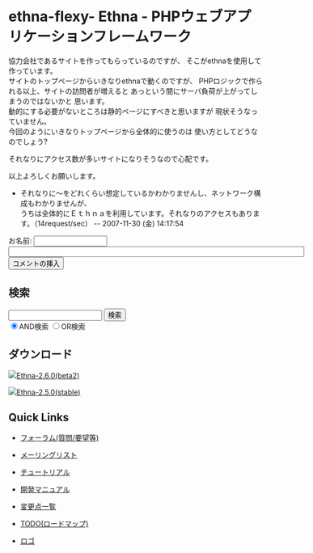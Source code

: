 # ethna-flexy- Ethna - PHPウェブアプリケーションフレームワーク</title>
  
協力会社であるサイトを作ってもらっているのですが、 そこがethnaを使用して作っています。  
サイトのトップページからいきなりethnaで動くのですが、 PHPロジックで作られる以上、サイトの訪問者が増えると あっという間にサーバ負荷が上がってしまうのではないかと 思います。  
動的にする必要がないところは静的ページにすべきと思いますが 現状そうなっていません。  
今回のようにいきなりトップページから全体的に使うのは 使い方としてどうなのでしょう?  
  
それなりにアクセス数が多いサイトになりそうなので心配です。  
  
以上よろしくお願いします。

- それなりに〜をどれくらい想定しているかわかりませんし、ネットワーク構成もわかりませんが、  
うちは全体的にＥｔｈｎａを利用しています。それなりのアクセスもあります。（14request/sec） -- 2007-11-30 (金) 14:17:54
  
<form action="http://ethna.jp/index.php" method="post"> 
<div><input type="hidden" name="encode_hint" value="ぷ"></div>
 <div>
  <input type="hidden" name="plugin" value="comment">
  <input type="hidden" name="refer" value="ethna-flexy">
  <input type="hidden" name="comment_no" value="0">
  <input type="hidden" name="nodate" value="0">
  <input type="hidden" name="above" value="1">
  <input type="hidden" name="digest" value="713abf91904e007fed69f8c39e426b61">
  <label for="_p_comment_name_0">お名前: </label><input type="text" name="name" id="_p_comment_name_0" size="15">

  <input type="text" name="msg" id="_p_comment_comment_0" size="70">
  <input type="submit" name="comment" value="コメントの挿入">
 </div>
</form>
<!-- ??END id:body -->
<!-- ??BEGIN id:summary --><!-- ??END id:note -->
<!-- ??BEGIN id:trackback -->
<!-- ?? END id:trackback --><!-- ?? END id:attach -->
<!-- ?? END id:summary -->
<!-- ??END id:content -->
<!-- ?? END id:wrap_content --><!-- ??sidebar?? ========================================================== -->
<!-- ??BEGIN id:wrap_sidebar -->

<!-- ??BEGIN id:search_form -->

## 検索

<form action="http://ethna.jp/index.php?cmd=search" method="post">
            <input type="hidden" name="encode_hint" value="??">
            <input type="text" name="word" value="" size="20">
            <input type="submit" value="検索"><br>
            <input type="radio" name="type" value="AND" checked id="and_search"><label for="and_search">AND検索</label>
            <input type="radio" name="type" value="OR" id="or_search"><label for="or_search">OR検索</label>
    </form>

<!-- END id:search_form -->
<!-- ??BEGIN id:download_link -->

## ダウンロード

[![](image/minilogo.gif)Ethna-2.6.0(beta2)](ethna-download.html)

[![](image/minilogo.gif)Ethna-2.5.0(stable)](ethna-download.html)

<!-- END id:download_link -->
<!-- ??BEGIN id:download_link -->

## Quick Links

- [フォーラム(質問/要望等)](ethna-community-forum.html)
- [メーリングリスト](http://ml.ethna.jp/mailman/listinfo/users)

- [チュートリアル](ethna-document-tutorial.html)
- [開発マニュアル](ethna-document-dev_guide.html)
- [変更点一覧](ethna-document-changes.html)

- [TODO(ロードマップ)](TODO.html)
- [ロゴ](ethna-logo.html)

<!-- END id:download_link -->
<!-- ??BEGIN id:search_form -->

